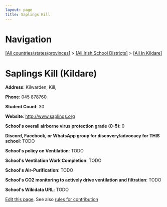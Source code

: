 ```yaml
---
layout: page
title: Saplings Kill
---
```

# Navigation

[[All countries/states/provinces]](../../..) > [[All Irish School Districts]](../..) > [[All In Kildare]](..)

# Saplings Kill (Kildare)

**Address**: Kilwarden, Kill,

**Phone**: 045 878760

**Student Count**: 30

**Website**: <http://www.saplings.org>

**School's overall airborne virus protection grade (0-5)**: 0

**Discord, Facebook, or WhatsApp group for discovery/advocacy for THIS school**: TODO

**School's policy on Ventilation**: TODO

**School's Ventilation Work Completion**: TODO

**School's Air-Purification**: TODO

**School's CO2 monitoring to actively drive ventilation and filtration**: TODO

**School's Wikidata URL**: TODO


[Edit this page](https://github.com/ventilate-schools/Ireland/edit/main/./Kildare/Saplings_Kill.md). See also [rules for contribution](../../../contribution-rules/)